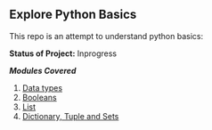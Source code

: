 ## Explore Python Basics ##

This repo is an attempt to understand python basics:

**Status of Project:** Inprogress

***Modules Covered***

1. [Data types](https://github.com/ShaliniSujith/PythonUnderstanding/blob/main/PythonBasics.ipynb)
2. [Booleans](https://github.com/ShaliniSujith/PythonUnderstanding/blob/main/PythonBooleansL2.ipynb)
3. [List](https://github.com/ShaliniSujith/PythonUnderstanding/blob/main/ListL2.ipynb)
3. [Dictionary, Tuple and Sets](https://github.com/ShaliniSujith/PythonUnderstanding/blob/main/PythonSetsDictTuplesL3.ipynb)


